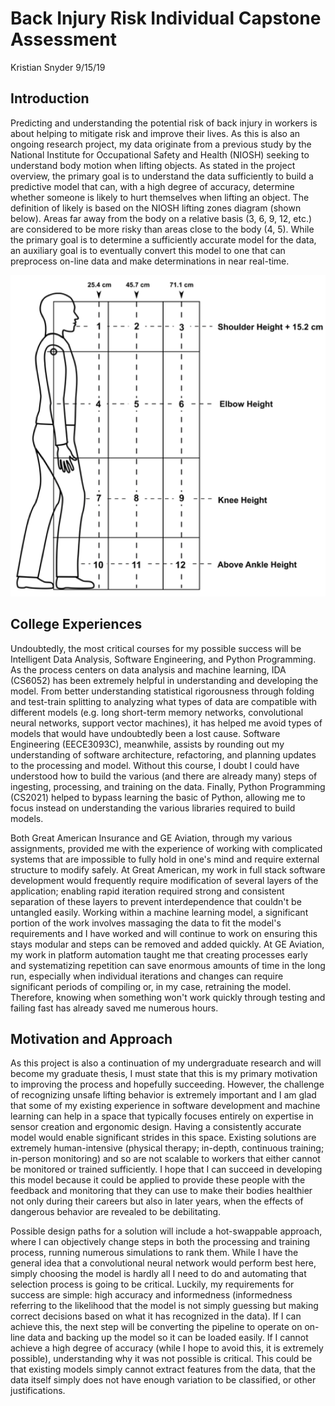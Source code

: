 # Back Injury Risk Individual Capstone Assessment

Kristian Snyder 9/15/19

## Introduction
 
Predicting and understanding the potential risk of back injury in workers is
about helping to mitigate risk and improve their lives. As this is also an
ongoing research project, my data originate from a previous study by the
National Institute for Occupational Safety and Health (NIOSH) seeking to
understand body motion when lifting objects. As stated in the project overview,
the primary goal is to understand the data sufficiently to build a predictive
model that can, with a high degree of accuracy, determine whether someone is
likely to hurt themselves when lifting an object. The definition of likely is
based on the NIOSH lifting zones diagram (shown below). Areas far away from the
body on a relative basis (3, 6, 9, 12, etc.) are considered to be more risky
than areas close to the body (4, 5). While the primary goal is to determine a
sufficiently accurate model for the data, an auxiliary goal is to eventually
convert this model to one that can preprocess on-line data and make
determinations in near real-time.

![Diagram of the various NIOSH lifting zones, showing relative distance from the body](./src/lift-zones.png)

## College Experiences
 
Undoubtedly, the most critical courses for my possible success will be
Intelligent Data Analysis, Software Engineering, and Python Programming. As the
process centers on data analysis and machine learning, IDA (CS6052) has been
extremely helpful in understanding and developing the model. From better
understanding statistical rigorousness through folding and test-train splitting
to analyzing what types of data are compatible with different models (e.g. long
short-term memory networks, convolutional neural networks, support vector
machines), it has helped me avoid types of models that would have undoubtedly
been a lost cause. Software Engineering (EECE3093C), meanwhile, assists by
rounding out my understanding of software architecture, refactoring, and
planning updates to the processing and model. Without this course, I doubt I
could have understood how to build the various (and there are already many)
steps of ingesting, processing, and training on the data. Finally, Python
Programming (CS2021) helped to bypass learning the basic of Python, allowing me
to focus instead on understanding the various libraries required to build
models.

Both Great American Insurance and GE Aviation, through my various assignments,
provided me with the experience of working with complicated systems that are
impossible to fully hold in one's mind and require external structure to modify
safely. At Great American, my work in full stack software development would
frequently require modification of several layers of the application; enabling
rapid iteration required strong and consistent separation of these layers to
prevent interdependence that couldn't be untangled easily. Working within a
machine learning model, a significant portion of the work involves massaging the
data to fit the model's requirements and I have worked and will continue to work
on ensuring this stays modular and steps can be removed and added quickly. At GE
Aviation, my work in platform automation taught me that creating processes early
and systematizing repetition can save enormous amounts of time in the long run,
especially when individual iterations and changes can require significant
periods of compiling or, in my case, retraining the model. Therefore, knowing
when something won't work quickly through testing and failing fast has already
saved me numerous hours.

## Motivation and Approach
 
As this project is also a continuation of my undergraduate research and will
become my graduate thesis, I must state that this is my primary motivation to
improving the process and hopefully succeeding. However, the challenge of
recognizing unsafe lifting behavior is extremely important and I am glad that
some of my existing experience in software development and machine learning can
help in a space that typically focuses entirely on expertise in sensor creation
and ergonomic design. Having a consistently accurate model would enable
significant strides in this space. Existing solutions are extremely
human-intensive (physical therapy; in-depth, continuous training; in-person
monitoring) and so are not scalable to workers that either cannot be monitored
or trained sufficiently. I hope that I can succeed in developing this model
because it could be applied to provide these people with the feedback and
monitoring that they can use to make their bodies healthier not only during
their careers but also in later years, when the effects of dangerous behavior
are revealed to be debilitating.

Possible design paths for a solution will include a hot-swappable approach,
where I can objectively change steps in both the processing and training
process, running numerous simulations to rank them. While I have the general
idea that a convolutional neural network would perform best here, simply
choosing the model is hardly all I need to do and automating that selection
process is going to be critical. Luckily, my requirements for success are
simple: high accuracy and informedness (informedness referring to the likelihood
that the model is not simply guessing but making correct decisions based on what
it has recognized in the data). If I can achieve this, the next step will be
converting the pipeline to operate on on-line data and backing up the model so
it can be loaded easily. If I cannot achieve a high degree of accuracy (while I
hope to avoid this, it is extremely possible), understanding why it was not
possible is critical. This could be that existing models simply cannot extract
features from the data, that the data itself simply does not have enough
variation to be classified, or other justifications.